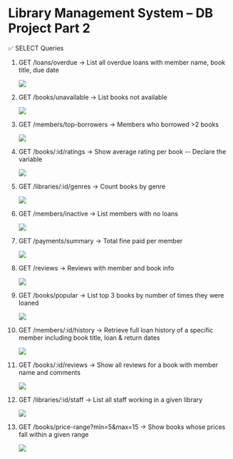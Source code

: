 ﻿# Library Management System – DB Project Part 2

✅ SELECT Queries

1. GET /loans/overdue → List all overdue loans with member name, book title, due date

      ![](SelectQueriesImage/Q1.png) 

 2. GET /books/unavailable → List books not available
	
     ![](SelectQueriesImage/Q2.png) 


3. GET /members/top-borrowers → Members who borrowed >2 books 


    ![](SelectQueriesImage/Q3.png) 

4. GET /books/:id/ratings → Show average rating per book -- Declare the variable

    
    ![](SelectQueriesImage/Q4.png) 


5. GET /libraries/:id/genres → Count books by genre

     
    ![](SelectQueriesImage/Q5.png)

 6. GET /members/inactive → List members with no loans

      ![](SelectQueriesImage/Q6.png)


 7. GET /payments/summary → Total fine paid per member

       ![](SelectQueriesImage/Q7.png)

 8. GET /reviews → Reviews with member and book info

      ![](SelectQueriesImage/Q8.png)

9. GET /books/popular → List top 3 books by number of times they were loaned

      ![](SelectQueriesImage/Q9.png)

10. GET /members/:id/history → Retrieve full loan history of a specific member including book title, loan & return dates

     ![](SelectQueriesImage/Q10.png)

11. GET /books/:id/reviews → Show all reviews for a book with member name and comments

       ![](SelectQueriesImage/Q11.png)
 
  12. GET /libraries/:id/staff → List all staff working in a given library

         ![](SelectQueriesImage/Q12.png)

 13. GET /books/price-range?min=5&max=15 → Show books whose prices fall within a given range

       ![](SelectQueriesImage/Q13.png)





 








